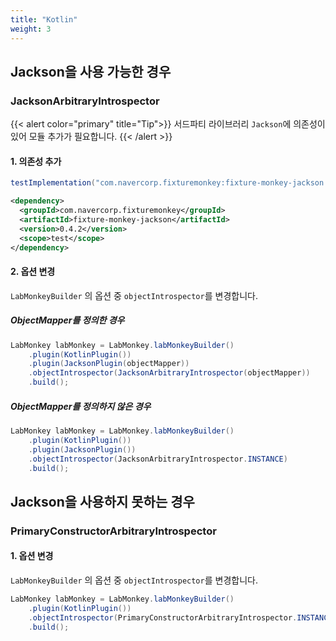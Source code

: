 ```yaml
---
title: "Kotlin"
weight: 3
---
```

## Jackson을 사용 가능한 경우
### JacksonArbitraryIntrospector
{{< alert color="primary" title="Tip">}}
서드파티 라이브러리 `Jackson`에 의존성이 있어 모듈 추가가 필요합니다.
{{< /alert >}}

#### 1. 의존성 추가

```groovy
testImplementation("com.navercorp.fixturemonkey:fixture-monkey-jackson:0.4.2")
```

```xml
<dependency>
  <groupId>com.navercorp.fixturemonkey</groupId>
  <artifactId>fixture-monkey-jackson</artifactId>
  <version>0.4.2</version>
  <scope>test</scope>
</dependency>
```

#### 2. 옵션 변경

`LabMonkeyBuilder` 의 옵션 중 `objectIntrospector`를 변경합니다.

##### ObjectMapper를 정의한 경우
```java
LabMonkey labMonkey = LabMonkey.labMonkeyBuilder()
	.plugin(KotlinPlugin())
    .plugin(JacksonPlugin(objectMapper))
    .objectIntrospector(JacksonArbitraryIntrospector(objectMapper))
    .build();
```

##### ObjectMapper를 정의하지 않은 경우
```java
LabMonkey labMonkey = LabMonkey.labMonkeyBuilder()
    .plugin(KotlinPlugin())
    .plugin(JacksonPlugin())
    .objectIntrospector(JacksonArbitraryIntrospector.INSTANCE)
    .build();
```

## Jackson을 사용하지 못하는 경우
### PrimaryConstructorArbitraryIntrospector

#### 1. 옵션 변경

`LabMonkeyBuilder` 의 옵션 중 `objectIntrospector`를 변경합니다.

```java
LabMonkey labMonkey = LabMonkey.labMonkeyBuilder()
    .plugin(KotlinPlugin())
    .objectIntrospector(PrimaryConstructorArbitraryIntrospector.INSTANCE)
    .build();
```

